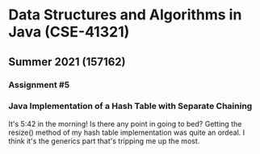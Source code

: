 # Data Structures and Algorithms in Java (CSE-41321)
## Summer 2021 (157162)
### Assignment #5
### Java Implementation of a Hash Table with Separate Chaining
It's 5:42 in the morning! Is there any point in going to bed?
Getting the resize() method of my hash table implementation was quite an ordeal. I think it's the generics part that's
tripping me up the most.
